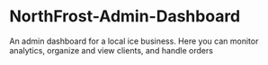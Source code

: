 # NorthFrost-Admin-Dashboard
An admin dashboard for a local ice business. Here you can monitor analytics, organize and view clients, and handle orders
